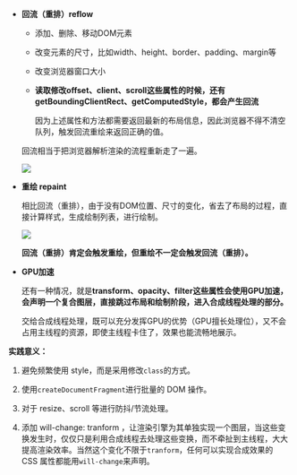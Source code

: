 * **回流（重排）reflow**
  
  * 添加、删除、移动DOM元素
  
  * 改变元素的尺寸，比如width、height、border、padding、margin等

  * 改变浏览器窗口大小
  
  * **读取修改offset、client、scroll这些属性的时候，还有getBoundingClientRect、getComputedStyle，都会产生回流**
  
    因为上述属性和方法都需要返回最新的布局信息，因此浏览器不得不清空队列，触发回流重绘来返回正确的值。
  
    
  
  回流相当于把浏览器解析渲染的流程重新走了一遍。
  
  ![](https://user-gold-cdn.xitu.io/2019/12/15/16f0809e65b3d2fc?imageView2/0/w/1280/h/960/format/webp/ignore-error/1)
  
  
  
* **重绘	repaint**

  相比回流（重排），由于没有DOM位置、尺寸的变化，省去了布局的过程，直接计算样式，生成绘制列表，进行绘制。

  ![](https://user-gold-cdn.xitu.io/2019/12/15/16f080a26aa222d4?imageView2/0/w/1280/h/960/format/webp/ignore-error/1)

  

  **回流（重排）肯定会触发重绘，但重绘不一定会触发回流（重排）。**



* **GPU加速**

  还有一种情况，就是**transform、opacity、filter这些属性会使用GPU加速，会声明一个复合图层，直接跳过布局和绘制阶段，进入合成线程处理的部分。**

  交给合成线程处理，既可以充分发挥GPU的优势（GPU擅长处理位），又不会占用主线程的资源，即使主线程卡住了，效果也能流畅地展示。



**实践意义：**

1. 避免频繁使用 style，而是采用修改`class`的方式。

2. 使用`createDocumentFragment`进行批量的 DOM 操作。

3. 对于 resize、scroll 等进行防抖/节流处理。

4. 添加 will-change: tranform ，让渲染引擎为其单独实现一个图层，当这些变换发生时，仅仅只是利用合成线程去处理这些变换，而不牵扯到主线程，大大提高渲染效率。当然这个变化不限于`tranform`，任何可以实现合成效果的 CSS 属性都能用`will-change`来声明。
